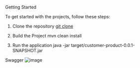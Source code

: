 Getting Started

To get started with the projects, follow these steps:

1. Clone the repository
[git clone](https://github.com/bryan-lwz/etq-customer-product.git)

2. Build the Project
mvn clean install

3. Run the application
java -jar target/customer-product-0.0.1-SNAPSHOT.jar

Swagger
![image](https://github.com/bryan-lwz/etq-customer-product/assets/77677528/117440e0-25b2-4b66-b750-4c9a8ad3a4c7)
